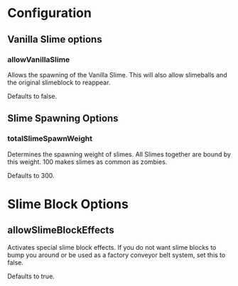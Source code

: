 # Configuration
## Vanilla Slime options
### allowVanillaSlime
Allows the spawning of the Vanilla Slime. This will also allow slimeballs and the original slimeblock to reappear.

Defaults to false.

## Slime Spawning Options
### totalSlimeSpawnWeight
Determines the spawning weight of slimes. All Slimes together are bound by this weight. 100 makes slimes as common as zombies.

Defaults to 300.

# Slime Block Options
## allowSlimeBlockEffects
Activates special slime block effects. If you do not want slime blocks to bump you around or be used as a factory conveyor belt system, set this to false. 

Defaults to true.

